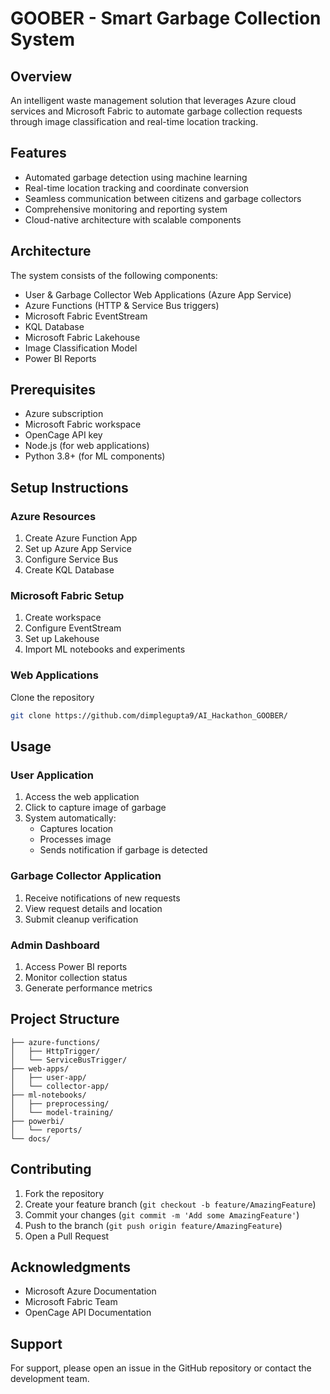 # GOOBER - Smart Garbage Collection System

## Overview
An intelligent waste management solution that leverages Azure cloud services and Microsoft Fabric to automate garbage collection requests through image classification and real-time location tracking.

## Features
- Automated garbage detection using machine learning
- Real-time location tracking and coordinate conversion
- Seamless communication between citizens and garbage collectors
- Comprehensive monitoring and reporting system
- Cloud-native architecture with scalable components

## Architecture
The system consists of the following components:
- User & Garbage Collector Web Applications (Azure App Service)
- Azure Functions (HTTP & Service Bus triggers)
- Microsoft Fabric EventStream
- KQL Database
- Microsoft Fabric Lakehouse
- Image Classification Model
- Power BI Reports

## Prerequisites
- Azure subscription
- Microsoft Fabric workspace
- OpenCage API key
- Node.js (for web applications)
- Python 3.8+ (for ML components)

## Setup Instructions

### Azure Resources
1. Create Azure Function App
2. Set up Azure App Service
3. Configure Service Bus
4. Create KQL Database

### Microsoft Fabric Setup
1. Create workspace
2. Configure EventStream
3. Set up Lakehouse
4. Import ML notebooks and experiments

### Web Applications
Clone the repository
```bash
git clone https://github.com/dimplegupta9/AI_Hackathon_GOOBER/
```

## Usage

### User Application
1. Access the web application
2. Click to capture image of garbage
3. System automatically:
   - Captures location
   - Processes image
   - Sends notification if garbage is detected

### Garbage Collector Application
1. Receive notifications of new requests
2. View request details and location
3. Submit cleanup verification

### Admin Dashboard
1. Access Power BI reports
2. Monitor collection status
3. Generate performance metrics

## Project Structure
```
├── azure-functions/
│   ├── HttpTrigger/
│   └── ServiceBusTrigger/
├── web-apps/
│   ├── user-app/
│   └── collector-app/
├── ml-notebooks/
│   ├── preprocessing/
│   └── model-training/
├── powerbi/
│   └── reports/
└── docs/
```

## Contributing
1. Fork the repository
2. Create your feature branch (`git checkout -b feature/AmazingFeature`)
3. Commit your changes (`git commit -m 'Add some AmazingFeature'`)
4. Push to the branch (`git push origin feature/AmazingFeature`)
5. Open a Pull Request

## Acknowledgments
- Microsoft Azure Documentation
- Microsoft Fabric Team
- OpenCage API Documentation

## Support
For support, please open an issue in the GitHub repository or contact the development team.
